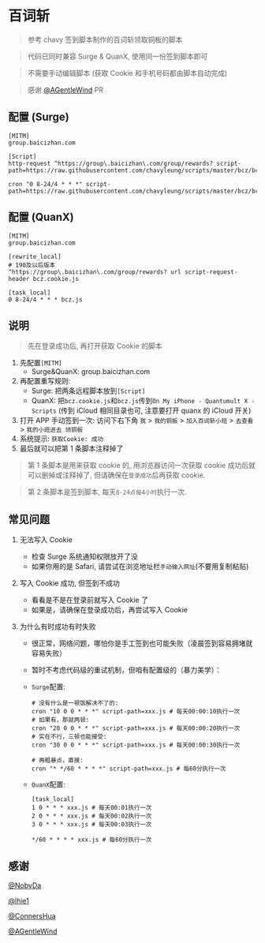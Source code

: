 # 百词斩

> 参考 chavy 签到脚本制作的百词斩领取铜板的脚本

> 代码已同时兼容 Surge & QuanX, 使用同一份签到脚本即可

> 不需要手动编辑脚本 (获取 Cookie 和手机号码都由脚本自动完成)

> 感谢 [@AGentleWind](https://github.com/AGentleWind) PR

## 配置 (Surge)

```properties
[MITM]
group.baicizhan.com

[Script]
http-request ^https://group\.baicizhan\.com/group/rewards? script-path=https://raw.githubusercontent.com/chavyleung/scripts/master/bcz/bcz.cookie.js

cron "0 8-24/4 * * *" script-path=https://raw.githubusercontent.com/chavyleung/scripts/master/bcz/bcz.js
```

## 配置 (QuanX)

```properties
[MITM]
group.baicizhan.com

[rewrite_local]
# 190及以后版本
^https://group\.baicizhan\.com/group/rewards? url script-request-header bcz.cookie.js

[task_local]
0 8-24/4 * * * bcz.js
```

## 说明

> 先在登录成功后, 再打开获取 Cookie 的脚本

1. 先配置`[MITM]`
   - Surge&QuanX: group.baicizhan.com
2. 再配置重写规则:
   - Surge: 把两条远程脚本放到`[Script]`
   - QuanX: 把`bcz.cookie.js`和`bcz.js`传到`On My iPhone - Quantumult X - Scripts` (传到 iCloud 相同目录也可, 注意要打开 quanx 的 iCloud 开关)
3. 打开 APP 手动签到一次: 访问下右下角 `我` > `我的铜板` > `加入百词斩小班` > `去查看` > `我的小班进去 领铜板`
4. 系统提示: `获取Cookie: 成功`
5. 最后就可以把第 1 条脚本注释掉了

> 第 1 条脚本是用来获取 cookie 的, 用浏览器访问一次获取 cookie 成功后就可以删掉或注释掉了, 但请确保在`登录成功`后再获取 cookie.

> 第 2 条脚本是签到脚本, 每天`8-24点每4小时`执行一次.

## 常见问题

1. 无法写入 Cookie

   - 检查 Surge 系统通知权限放开了没
   - 如果你用的是 Safari, 请尝试在浏览地址栏`手动输入网址`(不要用复制粘贴)

2. 写入 Cookie 成功, 但签到不成功

   - 看看是不是在登录前就写入 Cookie 了
   - 如果是，请确保在登录成功后，再尝试写入 Cookie

3. 为什么有时成功有时失败

   - 很正常，网络问题，哪怕你是手工签到也可能失败（凌晨签到容易拥堵就容易失败）
   - 暂时不考虑代码级的重试机制，但咱有配置级的（暴力美学）：

   - `Surge`配置:

     ```properties
     # 没有什么是一顿饭解决不了的:
     cron "10 0 0 * * *" script-path=xxx.js # 每天00:00:10执行一次
     # 如果有，那就两顿:
     cron "20 0 0 * * *" script-path=xxx.js # 每天00:00:20执行一次
     # 实在不行，三顿也能接受:
     cron "30 0 0 * * *" script-path=xxx.js # 每天00:00:30执行一次

     # 再粗暴点，直接:
     cron "* */60 * * * *" script-path=xxx.js # 每60分执行一次
     ```

   - `QuanX`配置:

     ```properties
     [task_local]
     1 0 * * * xxx.js # 每天00:01执行一次
     2 0 * * * xxx.js # 每天00:02执行一次
     3 0 * * * xxx.js # 每天00:03执行一次

     */60 * * * * xxx.js # 每60分执行一次
     ```

## 感谢

[@NobyDa](https://github.com/NobyDa)

[@lhie1](https://github.com/lhie1)

[@ConnersHua](https://github.com/ConnersHua)

[@AGentleWind](https://github.com/AGentleWind)
